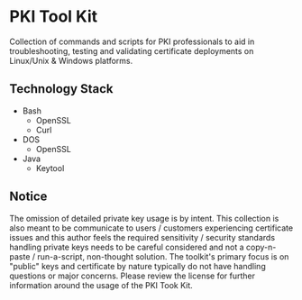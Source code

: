 # PKI Tool Kit
Collection of commands and scripts for PKI professionals to aid in troubleshooting, testing and validating certificate deployments on Linux/Unix & Windows platforms.

## Technology Stack
- Bash
  - OpenSSL
  - Curl
- DOS
  - OpenSSL
- Java
  - Keytool

## Notice
The omission of detailed private key usage is by intent. This collection is also meant to be communicate to users / customers experiencing certificate issues and this author feels the required sensitivity / security standards handling private keys needs to be careful considered and not a copy-n-paste  / run-a-script, non-thought solution. The toolkit's primary focus is on "public" keys and certificate by nature typically do not have handling questions or major concerns. Please review the license for further information around the usage of the PKI Took Kit.
